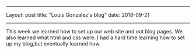 - - -
Layout: post
title: "Louis Gonzalez's blog"
date: 2018-09-21
- - -

This week we learned how to set up our web site and out blog pages. We also learned what html and css were. I had a hard time learning how to set up my blog,but eventually learned how.
